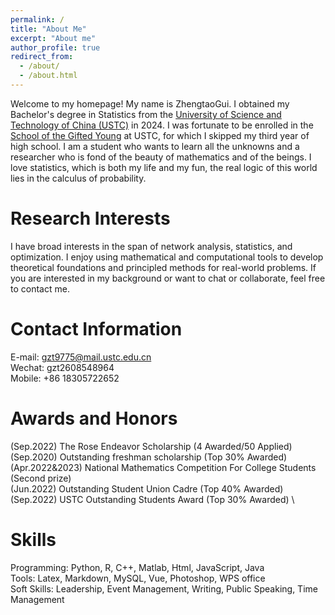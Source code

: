 ```yaml
---
permalink: /
title: "About Me"
excerpt: "About me"
author_profile: true
redirect_from: 
  - /about/
  - /about.html
---
```


Welcome to my homepage! My name is ZhengtaoGui. I obtained my Bachelor's degree in Statistics from the [University of Science and Technology of China (USTC)](https://www.ustc.edu.cn/) in 2024. I was fortunate to be enrolled in the [School of the Gifted Young](https://sgy.ustc.edu.cn/) at USTC, for which I skipped my third year of high school. I am a student who wants to learn all the unknowns and a researcher who is fond of the beauty of mathematics and of the beings. I love statistics, which is both my life and my fun, the real logic of this world lies in the calculus of probability.

Research Interests
======

I have broad interests in the span of network analysis, statistics, and optimization. I enjoy using mathematical and computational tools to develop theoretical foundations and principled methods for real-world problems. If you are interested in my background or want to chat or collaborate, feel free to contact me.

Contact Information
======

E-mail: gzt9775@mail.ustc.edu.cn \
Wechat:  gzt2608548964 \
Mobile:  +86 18305722652

Awards and Honors
======

(Sep.2022) The Rose Endeavor Scholarship (4 Awarded/50 Applied) \
(Sep.2020) Outstanding freshman scholarship (Top 30% Awarded) \
(Apr.2022&2023) National Mathematics Competition For College Students (Second prize) \
(Jun.2022) Outstanding Student Union Cadre (Top 40% Awarded) \
(Sep.2022) USTC Outstanding Students Award (Top 30% Awarded) \


Skills
======
  Programming: Python, R, C++, Matlab, Html, JavaScript, Java \
  Tools: Latex, Markdown, MySQL, Vue, Photoshop, WPS office \
  Soft Skills: Leadership, Event Management, Writing, Public Speaking, Time Management
